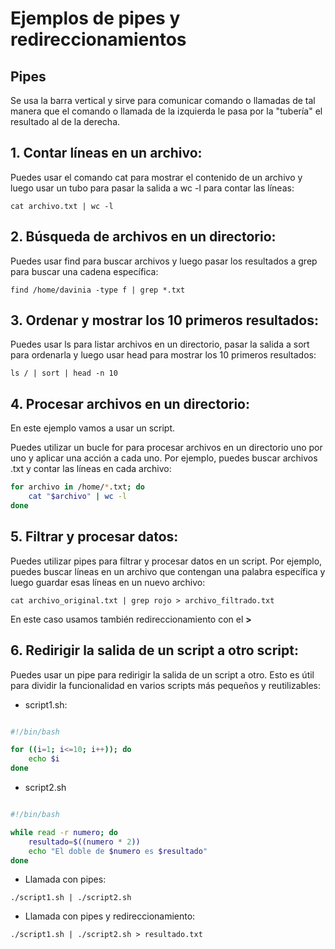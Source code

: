 # Ejemplos de pipes y redireccionamientos

## Pipes

Se usa la barra vertical y sirve para comunicar comando o llamadas de tal manera que el comando o llamada de la izquierda le pasa por la "tubería" el resultado al de la derecha.

## 1. Contar líneas en un archivo:

Puedes usar el comando cat para mostrar el contenido de un archivo y luego usar un tubo para pasar la salida a wc -l para contar las líneas:

```
cat archivo.txt | wc -l

```

## 2. Búsqueda de archivos en un directorio:

Puedes usar find para buscar archivos y luego pasar los resultados a grep para buscar una cadena específica:

```
find /home/davinia -type f | grep *.txt

```

## 3. Ordenar y mostrar los 10 primeros resultados:

Puedes usar ls para listar archivos en un directorio, pasar la salida a sort para ordenarla y luego usar head para mostrar los 10 primeros resultados:

```
ls / | sort | head -n 10

```

## 4. Procesar archivos en un directorio:

En este ejemplo vamos a usar un script.

Puedes utilizar un bucle for para procesar archivos en un directorio uno por uno y aplicar una acción a cada uno. Por ejemplo, puedes buscar archivos .txt y contar las líneas en cada archivo:

```sh
for archivo in /home/*.txt; do
    cat "$archivo" | wc -l
done
```

## 5. Filtrar y procesar datos:

Puedes utilizar pipes para filtrar y procesar datos en un script. Por ejemplo, puedes buscar líneas en un archivo que contengan una palabra específica y luego guardar esas líneas en un nuevo archivo:

```
cat archivo_original.txt | grep rojo > archivo_filtrado.txt

```

En este caso usamos también redireccionamiento con el **>**

## 6. Redirigir la salida de un script a otro script:

Puedes usar un pipe para redirigir la salida de un script a otro. Esto es útil para dividir la funcionalidad en varios scripts más pequeños y reutilizables:

- script1.sh:

```sh

#!/bin/bash

for ((i=1; i<=10; i++)); do
    echo $i
done


```

- script2.sh

```sh

#!/bin/bash

while read -r numero; do
    resultado=$((numero * 2))
    echo "El doble de $numero es $resultado"
done

```

- Llamada con pipes:

```
./script1.sh | ./script2.sh

```

- Llamada con pipes y redireccionamiento:

```
./script1.sh | ./script2.sh > resultado.txt

```
